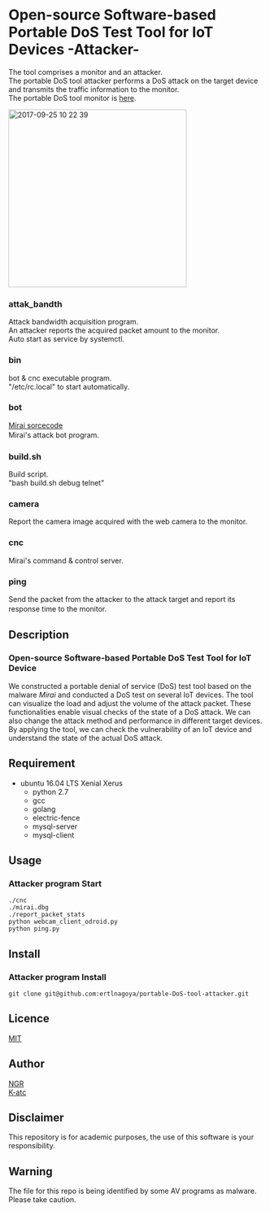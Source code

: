 Open-source Software-based Portable DoS Test Tool for IoT Devices -Attacker-    
====
The tool comprises a monitor and an attacker.     
The portable DoS tool attacker performs a DoS attack on the target device and transmits the traffic information to the monitor.   
The portable DoS tool monitor is [here](https://github.com/ertlnagoya/portable-DoS-tool-monitor).    
    
<img width="350" alt="2017-09-25 10 22 39" src="https://user-images.githubusercontent.com/26764885/30840032-02bdea00-a2b0-11e7-82ee-2e580704a730.png">    

### attak_bandth   
Attack bandwidth acquisition program.    
An attacker reports the acquired packet amount to the monitor.    
Auto start as service by systemctl.    
### bin   
bot & cnc executable program.    
"/etc/rc.local" to start automatically.    
### bot   
[Mirai sorcecode](https://github.com/jgamblin/Mirai-Source-Code)    
Mirai's attack bot program.    　　　
### build.sh   
Build script.    
"bash build.sh debug telnet"
### camera   
Report the camera image acquired with the web camera to the monitor.    
### cnc   
Mirai's command & control server.    
### ping   
Send the packet from the attacker to the attack target and report its response time to the monitor.　

## Description
### Open-source Software-based Portable DoS Test Tool for IoT Device    
We constructed a portable denial of service (DoS) test tool based on the malware *Mirai* and conducted a DoS test on several IoT devices. 
The tool can visualize the load and adjust the volume of the attack packet. 
These functionalities enable visual checks of the state of a DoS attack. 
We can also change the attack method and performance in different target devices. 
By applying the tool, we can check the vulnerability of an IoT device and understand the state of the actual DoS attack.     

## Requirement
- ubuntu 16.04 LTS Xenial Xerus
     - python 2.7
     - gcc    
     - golang    
     - electric-fence    
     - mysql-server    
     - mysql-client   
## Usage
### Attacker program Start    
```
./cnc
./mirai.dbg
./report_packet_stats
python webcam_client_odroid.py 
python ping.py
```
## Install    
### Attacker program Install
```
git clone git@github.com:ertlnagoya/portable-DoS-tool-attacker.git
```
## Licence
[MIT](https://github.com/ertlnagoya/portable-DoS-tool-monitor/blob/master/LICENSE)
## Author
[NGR](https://github.com/KeigoNagara)    
[K-atc](https://github.com/K-atc)    

## Disclaimer
This repository is for academic purposes, the use of this software is your responsibility.

## Warning
The file for this repo is being identified by some AV programs as malware.  Please take caution. 


